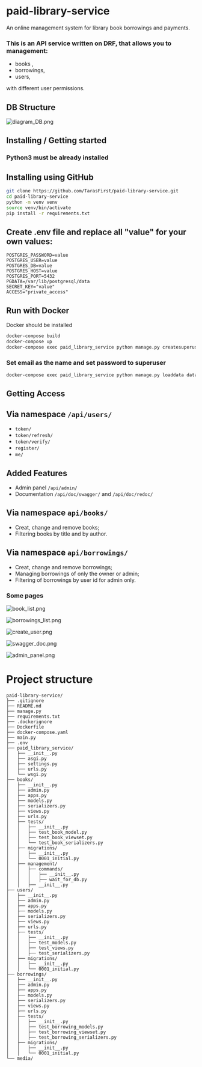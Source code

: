 # paid-library-service
An online management system for library book borrowings and payments.

### This is an API service written on DRF, that allows you to management:
- books ,
- borrowings,
- users,

with different user permissions.

## DB Structure

![diagram_DB.png](media/diagram_DB.png)


## Installing / Getting started

### Python3 must be already installed

## Installing using GitHub


```bash
git clone https://github.com/TarasFirst/paid-library-service.git
cd paid-library-service
python -m venv venv
source venv/bin/activate
pip install -r requirements.txt
```

## Create .env file and replace all "value" for your own values:

```plaintext
POSTGRES_PASSWORD=value
POSTGRES_USER=value
POSTGRES_DB=value
POSTGRES_HOST=value
POSTGRES_PORT=5432
PGDATA=/var/lib/postgresql/data
SECRET_KEY="value"
ACCESS="private_access"
```

## Run with Docker

Docker should be installed

```bash
docker-compose build
docker-compose up
docker-compose exec paid_library_service python manage.py createsuperuser
```
### Set email as the name and set password to superuser


```bash
docker-compose exec paid_library_service python manage.py loaddata data_books.json
```

## Getting Access

## Via namespace `/api/users/`

- `token/`
- `token/refresh/`
- `token/verify/`
- `register/`
- `me/`


## Added Features

- Admin panel `/api/admin/`
- Documentation `/api/doc/swagger/` and `/api/doc/redoc/`


## Via namespace `api/books/`

- Creat, change and remove books;
- Filtering books by title and by author.


## Via namespace `api/borrowings/`

- Creat, change and remove borrowings;
- Managing borrowings of only the owner or admin;
- Filtering of borrowings by user id for admin only.


### Some pages

![book_list.png](media/book_list.png)

![borrowings_list.png](media/borrowings_list.png)

![create_user.png](media/create_user.png)

![swagger_doc.png](media/swagger_doc.png)

![admin_panel.png](media/admin_panel.png)


# Project structure
```plaintext
paid-library-service/
├── .gitignore
├── README.md
├── manage.py
├── requirements.txt
├── .dockerignore
├── Dockerfile
├── docker-compose.yaml
├── main.py
├── .env
├── paid_library_service/
│   ├── __init__.py
│   ├── asgi.py
│   ├── settings.py
│   ├── urls.py
│   └── wsgi.py
├── books/
│   ├── __init__.py
│   ├── admin.py
│   ├── apps.py
│   ├── models.py
│   ├── serializers.py
│   ├── views.py
│   ├── urls.py
│   ├── tests/
│   │   ├── __init__.py
│   │   ├── test_book_model.py
│   │   ├── test_book_viewset.py
│   │   └── test_book_serializers.py
│   ├── migrations/
│   │   ├── __init__.py
│   │   └── 0001_initial.py
│   ├── management/
│   │   ├── commands/
│   │   │   ├── __init__.py
│   │   │   ├── wait_for_db.py
│   │   ├── __init__.py
├── users/
│   ├── __init__.py
│   ├── admin.py
│   ├── apps.py
│   ├── models.py
│   ├── serializers.py
│   ├── views.py
│   ├── urls.py
│   ├── tests/
│   │   ├── __init__.py
│   │   ├── test_models.py
│   │   ├── test_views.py
│   │   ├── test_serializers.py
│   ├── migrations/
│   │   ├── __init__.py
│   │   └── 0001_initial.py
├── borrowings/
│   ├── __init__.py
│   ├── admin.py
│   ├── apps.py
│   ├── models.py
│   ├── serializers.py
│   ├── views.py
│   ├── urls.py
│   ├── tests/
│   │   ├── __init__.py
│   │   ├── test_borrowing_models.py
│   │   ├── test_borrowing_viewset.py
│   │   ├── test_borrowing_serializers.py
│   ├── migrations/
│   │   ├── __init__.py
│   │   └── 0001_initial.py
└── media/
```

